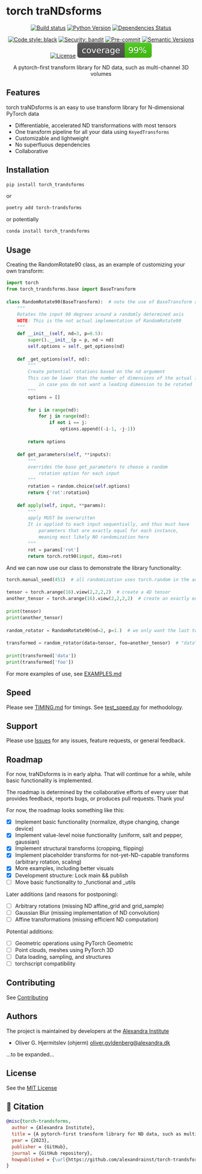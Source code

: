 # torch traNDsforms

<div align="center">

[![Build status](https://github.com/alexandrainst/torch-trandsforms/workflows/build/badge.svg?branch=main&event=push)](https://github.com/alexandrainst/torch-trandsforms/actions?query=workflow%3Abuild)
[![Python Version](https://img.shields.io/pypi/pyversions/torch-trandsforms.svg)](https://pypi.org/project/torch-trandsforms/)
[![Dependencies Status](https://img.shields.io/badge/dependencies-up%20to%20date-brightgreen.svg)](https://github.com/alexandrainst/torch-trandsforms/pulls?utf8=%E2%9C%93&q=is%3Apr%20author%3Aapp%2Fdependabot)

[![Code style: black](https://img.shields.io/badge/code%20style-black-000000.svg)](https://github.com/psf/black)
[![Security: bandit](https://img.shields.io/badge/security-bandit-green.svg)](https://github.com/PyCQA/bandit)
[![Pre-commit](https://img.shields.io/badge/pre--commit-enabled-brightgreen?logo=pre-commit&logoColor=white)](https://github.com/alexandrainst/torch-trandsforms/blob/main/.pre-commit-config.yaml)
[![Semantic Versions](https://img.shields.io/badge/%20%20%F0%9F%93%A6%F0%9F%9A%80-semantic--versions-e10079.svg)](https://github.com/alexandrainst/torch-trandsforms/releases)
[![License](https://img.shields.io/github/license/alexandrainst/torch-trandsforms)](https://github.com/alexandrainst/torch-trandsforms/blob/main/LICENSE)
![Coverage Report](assets/images/coverage.svg)

A pytorch-first transform library for ND data, such as multi-channel 3D volumes

</div>

## Features

torch traNDsforms is an easy to use transform library for N-dimensional PyTorch data

 - Differentiable, accelerated ND transformations with most tensors
 - One transform pipeline for all your data using `KeyedTransforms`
 - Customizable and lightweight
 - No superfluous dependencies
 - Collaborative

## Installation

```bash
pip install torch_trandsforms
```

or

```bash
poetry add torch-trandsforms
```

or potentially

```bash
conda install torch_trandsforms
```

## Usage

Creating the RandomRotate90 class, as an example of customizing your own transform:

```python
import torch
from torch_trandsforms.base import BaseTransform

class RandomRotate90(BaseTransform):  # note the use of BaseTransform as base class here
    """
    Rotates the input 90 degrees around a randomly determined axis
    NOTE: This is the not actual implementation of RandomRotate90
    """
    def __init__(self, nd=3, p=0.5):
        super().__init__(p = p, nd = nd)
        self.options = self._get_options(nd)

    def _get_options(self, nd):
        """
        Create potential rotations based on the nd argument
        This can be lower than the number of dimensions of the actual input
            in case you do not want a leading dimension to be rotated
        """
        options = []

        for i in range(nd):
            for j in range(nd):
                if not i == j:
                    options.append((-i-1, -j-1))

        return options
    
    def get_parameters(self, **inputs):
        """
        overrides the base get_parameters to choose a random
            rotation option for each input
        """
        rotation = random.choice(self.options)
        return {'rot':rotation}
    
    def apply(self, input, **params):
        """
        apply MUST be overwritten 
        It is applied to each input sequentially, and thus must have
            parameters that are exactly equal for each instance,
            meaning most likely NO randomization here
        """
        rot = params['rot']
        return torch.rot90(input, dims=rot)
```

And we can now use our class to demonstrate the library functionality:

```python
torch.manual_seed(451)  # all randomization uses torch.random in the actual implementation

tensor = torch.arange(16).view(2,2,2,2)  # create a 4D tensor
another_tensor = torch.arange(16).view(2,2,2,2)  # create an exactly equal tensor for demonstration

print(tensor)
print(another_tensor)

random_rotator = RandomRotate90(nd=2, p=1.)  # we only want the last two dimensions to be rotateable but it should rotate every time (p=1)

transformed = random_rotator(data=tensor, foo=another_tensor)  # "data" is arbitrary, it is the key that will be returned, demonstrated by "foo"

print(transformed['data'])
print(transformed['foo'])
```

For more examples of use, see [EXAMPLES.md](https://github.com/alexandrainst/torch-trandsforms/blob/main/examples/EXAMPLES.md)

## Speed

Please see [TIMING.md](https://github.com/alexandrainst/torch-trandsforms/blob/main/TIMING.md) for timings. See [test_speed.py](https://github.com/alexandrainst/torch-trandsforms/blob/main/test_speed.py) for methodology.

## Support

Please use [Issues](https://github.com/alexandrainst/torch-trandsforms/issues) for any issues, feature requests, or general feedback.

## Roadmap

For now, traNDsforms is in early alpha. That will continue for a while, while basic functionality is implemented.

The roadmap is determined by the collaborative efforts of every user that provides feedback, reports bugs, or produces pull requests. Thank you!

For now, the roadmap looks something like this:
 - [x] Implement basic functionality (normalize, dtype changing, change device)
 - [x] Implement value-level noise functionality (uniform, salt and pepper, gaussian)
 - [x] Implement structural transforms (cropping, flipping)
 - [x] Implement placeholder transforms for not-yet-ND-capable transforms (arbitrary rotation, scaling)
 - [x] More examples, including better visuals
 - [x] Development structure: Lock main && publish
 - [ ] Move basic functionality to _functional and _utils

Later additions (and reasons for postponing):
 - [ ] Arbitrary rotations (missing ND affine_grid and grid_sample)
 - [ ] Gaussian Blur (missing implementation of ND convolution)
 - [ ] Affine transformations (missing efficient ND computation)

Potential additions:
 - [ ] Geometric operations using PyTorch Geometric
 - [ ] Point clouds, meshes using PyTorch 3D
 - [ ] Data loading, sampling, and structures
 - [ ] torchscript compatibility

## Contributing

See [Contributing](https://github.com/alexandrainst/torch-trandsforms/blob/main/CONTRIBUTING.md)

## Authors

The project is maintained by developers at the [Alexandra Institute](https://alexandra.dk/)

 - Oliver G. Hjermitslev (ohjerm) <oliver.gyldenberg@alexandra.dk>

...to be expanded...

## License

See the [MIT License](https://github.com/alexandrainst/torch-trandsforms/blob/main/LICENSE)

## 📃 Citation

```bibtex
@misc{torch-trandsforms,
  author = {Alexandra Institute},
  title = {A pytorch-first transform library for ND data, such as multi-channel 3D volumes},
  year = {2023},
  publisher = {GitHub},
  journal = {GitHub repository},
  howpublished = {\url{https://github.com/alexandrainst/torch-trandsforms}}
}
```
